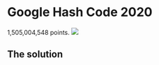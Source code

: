 # Google Hash Code 2020 
 1,505,004,548 points.
 <img src="https://i.imgur.com/2udMoQ6.png"/>


## The solution
